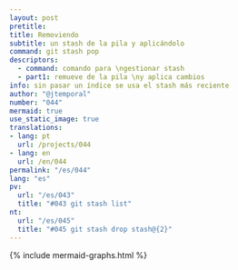 ```yaml
---
layout: post
pretitle:
title: Removiendo
subtitle: un stash de la pila y aplicándolo
command: git stash pop
descriptors:
  - command: comando para \ngestionar stash
  - part1: remueve de la pila \ny aplica cambios
info: sin pasar un índice se usa el stash más reciente
author: "@jtemporal"
number: "044"
mermaid: true
use_static_image: true
translations:
- lang: pt
  url: /projects/044
- lang: en
  url: /en/044
permalink: "/es/044"
lang: "es"
pv:
  url: "/es/043"
  title: "#043 git stash list"
nt:
  url: "/es/045"
  title: "#045 git stash drop stash@{2}"
---
```


{% include mermaid-graphs.html %}
